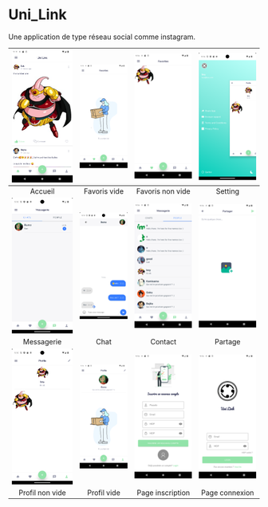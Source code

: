 # Uni_Link

Une application de type réseau social comme instagram. 



| ![Accueil](/Screenshots/Accueil.png) | ![favoris vide](/Screenshots/favoris%20vide.png) | ![favoris non vide](/Screenshots/favoris%20non%20vide.png) | ![setting](/Screenshots/setting.png) | 
| :---: | :---: | :---: | :---: |
| Accueil | Favoris vide | Favoris non vide | Setting |
| ![messagerie](/Screenshots/messagerie.png) | ![chat](/Screenshots/chat.jpeg) | ![contact](/Screenshots/contact.png) | ![partage](/Screenshots/partage.png) |
| Messagerie | Chat | Contact | Partage |
| ![favoris non vide](/Screenshots/profil%20non%20vide.png) | ![favoris vide](/Screenshots/profil%20vide.png) | ![page inscription](/Screenshots/page%20inscription.png) | ![page connexion](/Screenshots/page%20connexion.png) |
| Profil non vide | Profil vide | Page inscription | Page connexion |

